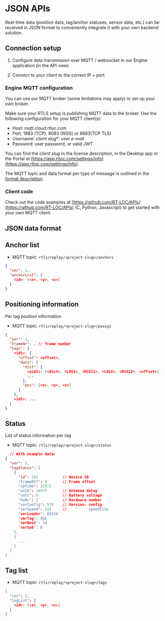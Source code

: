 # JSON APIs

Real-time data (position data, tag/anchor statuses, sensor data, etc.) can be received in JSON format to conveniently integrate it with your own backend solution.

## Connection setup

1. Configure data transmission over MQTT / websocket in our Engine application (in the API view)

2. Connect to your client to the correct IP + port

### Engine MQTT configuration
You can use our MQTT broker (some limitations may apply) or set up your own broker.

Make sure your RTLS setup is publishing MQTT data to the broker.
Use the following configuration for your MQTT client(s):

* Host: mqtt.cloud.rtloc.com
* Port: 1883 (TCP), 8083 (WSS) or 8883(TCP TLS)
* Username: *client slug**: *user e-mail*
* Password: user password, or valid JWT

You can find the *client slug* in the license description, in the Desktop app or the Portal at [https://app.rtloc.com/settings/info](https://app.rtloc.com/settings/info).

The MQTT topic and data format per type of message is outlined in the [format description](/api/api_web.html).

### Client code
Check out the code examples at [https://github.com/RT-LOC/APIs](https://github.com/RT-LOC/APIs) (C, Python, Javascript) to get started with your own MQTT client.

## JSON data format

## Anchor list
* MQTT topic: `rtls/replay/<project-slug>/anchors`

```json
{
  "ver": 1,
  "anchorList": {
    <id>: [<x>, <y>, <z>]
  }
}
```

## Positioning information
Per tag position information

* MQTT topic: `rtls/replay/<project-slug>/posxyz`

```json
{
  "ver": 1,
  "frameNr": , // frame number
  "tags": {
    <id1>: {
      "offset": <offset>,
      "data": {
        "dist": {
          <aid2>: [<dist>, <LOS1>, <RSSI1>, <LOS2>, <RSSI2>, <offset>],
          ...
        },
        "pos": [<x>, <y>, <z>]
      }
    },
    <id2>: ...
  }
}
```

## Status
List of status information per tag

* MQTT topic: `rtls/replay/<project-slug>/status`

```json
  // With example data:
{
  "ver": 1,
  "tagStatus": [
    {
      "id": 101           // Device ID
      "frameOff": 0       // Frame offset
      "uptime": 32972
      "antD": 16475       // Antenna delay
      "volt": 0           // Battery voltage
      "hwNr": 2           // Hardware number
      "verConfig": 579    // Version: config
      "verSpeed": 145     //    "     speedfile
      "verLoader": 65534
      "verTag": 456
      "verBoot": 14
      "verSub": 0
    },
    {
      ...
    }
  ]
}
```

## Tag list
* MQTT topic: `rtls/replay/<project-slug>/tags`

```json
[
  "ver": 1,
  "tagList": {
    <id>: [<x>, <y>, <z>]
  }
]
```